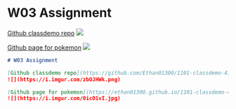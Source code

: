 # W03 Assignment

[Github classdemo repo](https://github.com/Ethan01300/1101-classdemo-410440548)
![](https://i.imgur.com/zbOJHWk.png)

[Github page for pokemon](https://ethan01300.github.io/1101-classdemo-410440548/W02/pokemon.html)
![](https://i.imgur.com/0icO1vI.jpg)

```markdown
# W03 Assignment

[Github classdemo repo](https://github.com/Ethan01300/1101-classdemo-410440548)
![](https://i.imgur.com/zbOJHWk.png)

[Github page for pokemon](https://ethan01300.github.io/1101-classdemo-410440548/W02/pokemon.html)
![](https://i.imgur.com/0icO1vI.jpg)
```
